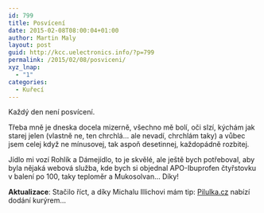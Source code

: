 ```yaml
---
id: 799
title: Posvícení
date: 2015-02-08T08:00:04+01:00
author: Martin Maly
layout: post
guid: http://kcc.uelectronics.info/?p=799
permalink: /2015/02/08/posviceni/
xyz_lnap:
  - "1"
categories:
  - Kuřecí
---
```

Každý den není posvícení.

Třeba mně je dneska docela mizerně, všechno mě bolí, oči slzí, kýchám jak starej jelen (vlastně ne, ten chrchlá&#8230; ale nevadí, chrchlám taky) a vůbec jsem celej když ne mínusovej, tak aspoň desetinnej, každopádně rozbitej.

Jídlo mi vozí Rohlík a Dámejídlo, to je skvělé, ale ještě bych potřeboval, aby byla nějaká webová služba, kde bych si objednal APO-Ibuprofen čtyřstovku v balení po 100, taky teploměr a Mukosolvan&#8230; Díky!

**Aktualizace**: Stačilo říct, a díky Michalu Illichovi mám tip: [Pilulka.cz](http://www.pilulka.cz/) nabízí dodání kurýrem&#8230;